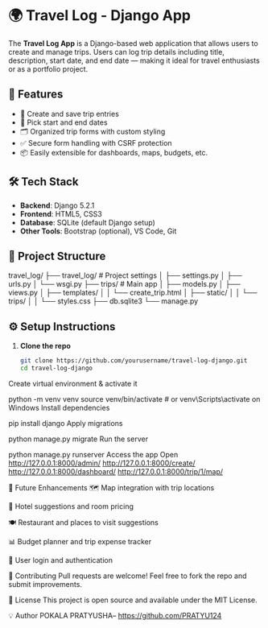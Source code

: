 # 🌍 Travel Log - Django App

The **Travel Log App** is a Django-based web application that allows users to create and manage trips. Users can log trip details including title, description, start date, and end date — making it ideal for travel enthusiasts or as a portfolio project.

## 🚀 Features

- 📝 Create and save trip entries
- 📅 Pick start and end dates
- 🗂 Organized trip forms with custom styling
- ✅ Secure form handling with CSRF protection
- 📦 Easily extensible for dashboards, maps, budgets, etc.



## 🛠 Tech Stack

- **Backend**: Django 5.2.1
- **Frontend**: HTML5, CSS3
- **Database**: SQLite (default Django setup)
- **Other Tools**: Bootstrap (optional), VS Code, Git


## 📁 Project Structure

travel_log/
├── travel_log/ # Project settings
│ ├── settings.py
│ ├── urls.py
│ └── wsgi.py
├── trips/ # Main app
│ ├── models.py
│ ├── views.py
│ ├── templates/
│ │ └── create_trip.html
│ ├── static/
│ │ └── trips/
│ │ └── styles.css
├── db.sqlite3
└── manage.py


## ⚙️ Setup Instructions

1. **Clone the repo**
   ```bash
   git clone https://github.com/yourusername/travel-log-django.git
   cd travel-log-django
Create virtual environment & activate it

python -m venv venv
source venv/bin/activate  # or venv\Scripts\activate on Windows
Install dependencies


pip install django
Apply migrations


python manage.py migrate
Run the server


python manage.py runserver
Access the app
Open http://127.0.0.1:8000/admin/
     http://127.0.0.1:8000/create/
     http://127.0.0.1:8000/dashboard/
     http://127.0.0.1:8000/trip/1/map/

🧩 Future Enhancements
🗺 Map integration with trip locations

🏨 Hotel suggestions and room pricing

🍽 Restaurant and places to visit suggestions

📊 Budget planner and trip expense tracker

👤 User login and authentication

🤝 Contributing
Pull requests are welcome! Feel free to fork the repo and submit improvements.

📄 License
This project is open source and available under the MIT License.

💡 Author
POKALA PRATYUSHA– https://github.com/PRATYU124
